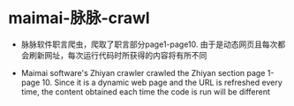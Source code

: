 # maimai-脉脉-crawl

- 脉脉软件职言爬虫，爬取了职言部分page1-page10. 由于是动态网页且每次都会刷新网址，每次运行代码时所获得的内容将有所不同


+ Maimai software's Zhiyan crawler crawled the Zhiyan section page 1-page 10. Since it is a dynamic web page and the URL is refreshed every time, the content obtained each time the code is run will be different
